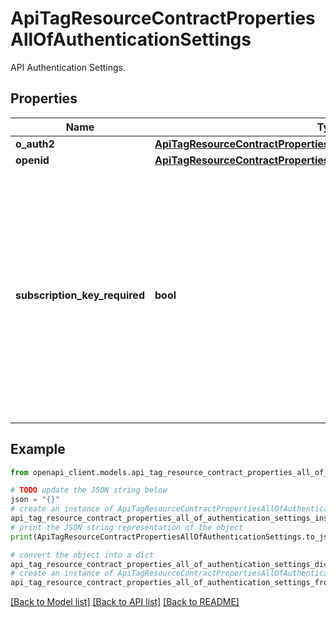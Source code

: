 # ApiTagResourceContractPropertiesAllOfAuthenticationSettings

API Authentication Settings.

## Properties

Name | Type | Description | Notes
------------ | ------------- | ------------- | -------------
**o_auth2** | [**ApiTagResourceContractPropertiesAllOfAuthenticationSettingsOAuth2**](ApiTagResourceContractPropertiesAllOfAuthenticationSettingsOAuth2.md) |  | [optional] 
**openid** | [**ApiTagResourceContractPropertiesAllOfAuthenticationSettingsOpenid**](ApiTagResourceContractPropertiesAllOfAuthenticationSettingsOpenid.md) |  | [optional] 
**subscription_key_required** | **bool** | Specifies whether subscription key is required during call to this API, true - API is included into closed products only, false - API is included into open products alone, null - there is a mix of products. | [optional] 

## Example

```python
from openapi_client.models.api_tag_resource_contract_properties_all_of_authentication_settings import ApiTagResourceContractPropertiesAllOfAuthenticationSettings

# TODO update the JSON string below
json = "{}"
# create an instance of ApiTagResourceContractPropertiesAllOfAuthenticationSettings from a JSON string
api_tag_resource_contract_properties_all_of_authentication_settings_instance = ApiTagResourceContractPropertiesAllOfAuthenticationSettings.from_json(json)
# print the JSON string representation of the object
print(ApiTagResourceContractPropertiesAllOfAuthenticationSettings.to_json())

# convert the object into a dict
api_tag_resource_contract_properties_all_of_authentication_settings_dict = api_tag_resource_contract_properties_all_of_authentication_settings_instance.to_dict()
# create an instance of ApiTagResourceContractPropertiesAllOfAuthenticationSettings from a dict
api_tag_resource_contract_properties_all_of_authentication_settings_from_dict = ApiTagResourceContractPropertiesAllOfAuthenticationSettings.from_dict(api_tag_resource_contract_properties_all_of_authentication_settings_dict)
```
[[Back to Model list]](../README.md#documentation-for-models) [[Back to API list]](../README.md#documentation-for-api-endpoints) [[Back to README]](../README.md)


